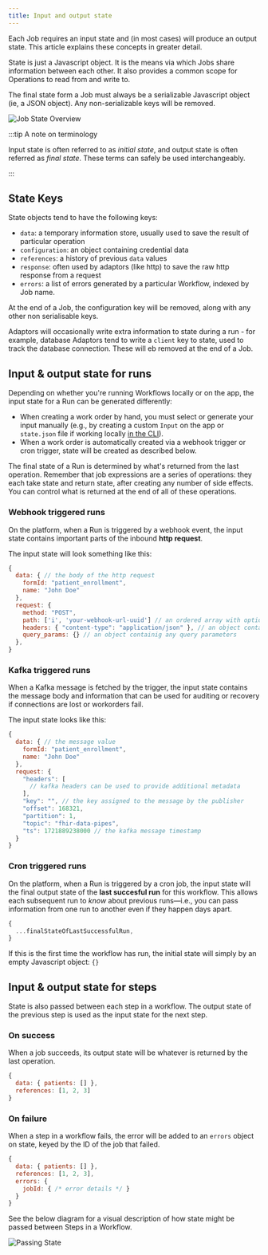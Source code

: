 ```yaml
---
title: Input and output state
---
```


Each Job requires an input state and (in most cases) will produce an output
state. This article explains these concepts in greater detail.

State is just a Javascript object. It is the means via which Jobs share
information between each other. It also provides a common scope for Operations
to read from and write to.

The final state form a Job must always be a serializable Javascript object (ie,
a JSON object). Any non-serializable keys will be removed.

![Job State Overview](/img/state-javascript.png)

:::tip A note on terminology

Input state is often referred to as _initial state_, and output state is often
referred as _final state_. These terms can safely be used interchangeably.

:::

## State Keys

State objects tend to have the following keys:

- `data`: a temporary information store, usually used to save the result of
  particular operation
- `configuration`: an object containing credential data
- `references`: a history of previous `data` values
- `response`: often used by adaptors (like http) to save the raw http response
  from a request
- `errors`: a list of errors generated by a particular Workflow, indexed by Job
  name.

At the end of a Job, the configuration key will be removed, along with any other
non serialisable keys.

Adaptors will occasionally write extra information to state during a run - for
example, database Adaptors tend to write a `client` key to state, used to track
the database connection. These will eb removed at the end of a Job.

## Input & output state for runs

Depending on whether you're running Workflows locally or on the app, the input
state for a Run can be generated differently:

- When creating a work order by hand, you must select or generate your input
  manually (e.g., by creating a custom `Input` on the app or `state.json` file
  if working locally [in the CLI](../build-for-developers/cli-intro.md)).
- When a work order is automatically created via a webhook trigger or cron
  trigger, state will be created as described below.

The final state of a Run is determined by what's returned from the last
operation. Remember that job expressions are a series of operations: they each
take state and return state, after creating any number of side effects. You can
control what is returned at the end of all of these operations.

### Webhook triggered runs

On the platform, when a Run is triggered by a webhook event, the input state
contains important parts of the inbound **http request**.

The input state will look something like this:

```js
{
  data: { // the body of the http request
    formId: "patient_enrollment",
    name: "John Doe"
  },
  request: {
    method: "POST",
    path: ['i', 'your-webhook-url-uuid'] // an ordered array with optional additional paths
    headers: { "content-type": "application/json" }, // an object containing the headers of the request
    query_params: {} // an object containig any query parameters
  },
}
```

### Kafka triggered runs

When a Kafka message is fetched by the trigger, the input state contains the
message body and information that can be used for auditing or recovery if
connections are lost or workorders fail.

The input state looks like this:

```js
{
  data: { // the message value
    formId: "patient_enrollment",
    name: "John Doe"
  },
  request: {
    "headers": [
      // kafka headers can be used to provide additional metadata
    ],
    "key": "", // the key assigned to the message by the publisher
    "offset": 168321,
    "partition": 1,
    "topic": "fhir-data-pipes",
    "ts": 1721889238000 // the kafka message timestamp
  }
}
```

### Cron triggered runs

On the platform, when a Run is triggered by a cron job, the input state will the
final output state of the **last succesful run** for this workflow. This allows
each subsequent run to _know_ about previous runs—i.e., you can pass information
from one run to another even if they happen days apart.

```js
{
  ...finalStateOfLastSuccessfulRun,
}
```

If this is the first time the workflow has run, the initial state will simply by
an empty Javascript object: `{}`

## Input & output state for steps

State is also passed between each step in a workflow. The output state of the
previous step is used as the input state for the next step.

### On success

When a job succeeds, its output state will be whatever is returned by the last
operation.

```js
{
  data: { patients: [] },
  references: [1, 2, 3]
}
```

### On failure

When a step in a workflow fails, the error will be added to an `errors` object
on state, keyed by the ID of the job that failed.

```js
{
  data: { patients: [] },
  references: [1, 2, 3],
  errors: {
    jobId: { /* error details */ }
  }
}
```

See the below diagram for a visual description of how state might be passed
between Steps in a Workflow.

![Passing State](/img/passing-state-steps.png)
